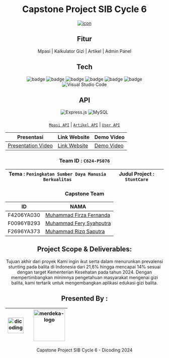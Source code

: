 <div align="center">

# Capstone Project SIB Cycle 6

  <a href="https://stuntcare.my.id/"><img src="https://stuntcare.my.id/images/Logo.png" alt="icon" border="0"></a>

## Fitur

<span>Mpasi </span>| <span>Kalkulator Gizi </span>| <span >Artikel </span>| <span >Admin Panel </span>

## Tech

![badge](https://img.shields.io/badge/Node.js-43853D?style=for-the-badge&logo=node.js&logoColor=white)
![badge](https://img.shields.io/badge/JavaScript-F7DF1E?style=for-the-badge&logo=javascript&logoColor=black)
![badge](https://img.shields.io/badge/HTML5-E34F26?style=for-the-badge&logo=html5&logoColor=white)
![badge](https://img.shields.io/badge/CSS3-1572B6?style=for-the-badge&logo=css3&logoColor=white)
![badge](https://img.shields.io/badge/Bootstrap-563D7C?style=for-the-badge&logo=bootstrap&logoColor=white)
![badge](https://img.shields.io/badge/eslint-3A33D1?style=for-the-badge&logo=eslint&logoColor=white)
![Visual Studio Code](https://img.shields.io/badge/Visual%20Studio%20Code-0078d7.svg?style=for-the-badge&logo=visual-studio-code&logoColor=white)

## API

![Express.js](https://img.shields.io/badge/Express.js-404D59?style=for-the-badge)
![MySQL](https://img.shields.io/badge/MySQL-005C84?style=for-the-badge&logo=mysql&logoColor=white)
###

[`Mpasi API`](https://github.com/Stuntcare/StuntCare/blob/backend/docs/artikel.md) |
[`Artikel API`](https://github.com/Stuntcare/StuntCare/blob/backend/docs/artikel.md) |
[`User API`](https://github.com/Stuntcare/StuntCare/blob/backend/docs/user.md)

| Presentasi                                         | Link Website                                       | Demo Video |
| -------------------------------------------------- | ------------------------------------------ |------------------------------------------ |
| [Presentation Video](https://youtu.be/Xa03MmcfiKU) | [Link Website](https://stuntcare.my.id/) | [Demo Video]()

### Team ID : `C624-PS076`

| Tema : `Peningkatan Sumber Daya Manusia Berkualitas` | Judul Project : `StuntCare` |
| ------------------------ | --------------------------------------- |

### Capstone Team

| ID        | NAMA                                                                       |
| --------- | ------------------------------------------------------------------         |
| F4206YA030  | [Muhammad Firza Fernanda](https://github.com/MuhammadFirzaFernanda17)                              |
| F0096YB293 | [Muhammad Fery Syahputra](https://github.com/MuhammadFerySyahputra)                              |
| F2696YA373 | [Muhammad Rizq Saputra](https://github.com/Rizq-Saputra)                                  |

## Project Scope & Deliverables:

Tujuan akhir dari proyek Kami ingin ikut serta dalam menurunkan prevalensi stunting pada balita di Indonesia dari 21,6% hingga mencapai 14% sesuai dengan target Kementerian Kesehatan pada tahun 2024. Dengan mempertimbangkan minimnya pengetahuan masyarakat mengenai gizi balita, kami tertarik untuk mengembangkan aplikasi edukasi gizi balita. 


## Presented By :

| <img src="https://dicoding-web-img.sgp1.cdn.digitaloceanspaces.com/original/commons/certificate_logo.png" height="50" alt="dicoding-logo-white" border="0"> | | <img src="https://upload.wikimedia.org/wikipedia/commons/thumb/5/55/Logo_Kampus_Merdeka_Kemendikbud.png/640px-Logo_Kampus_Merdeka_Kemendikbud.png" height="100" alt="merdeka-logo" border="0"> |
| ------------------------------------------------------------------------------------------------------------- | ------------------------------------------------------------------------------------------ | ------------------------------------------------------------------------------------------------ |
  </div>

</div>
<div style="text-align: center;">Capstone Project SIB Cycle 6 - Dicoding 2024</div>
